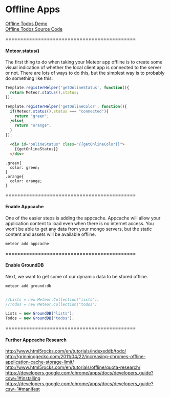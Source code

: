 Offline Apps
============================================

  
[Offline Todos Demo](http://offline-todos.meteor.com/#/lists/9H6FFW5qAnoP68c8K)  
[Offline Todos Source Code](https://github.com/awatson1978/offline-todos)  

============================================
####  Meteor.status()

The first thing to do when taking your Meteor app offline is to create some visual indication of whether the local client app is connected to the server or not.  There are lots of ways to do this, but the simplest way is to probably do something like this:

````js
Template.registerHelper('getOnlineStatus', function(){
  return Meteor.status().status;
});

Template.registerHelper('getOnlineColor', function(){
  if(Meteor.status().status === "connected"){
    return "green";
  }else{
    return "orange";
  }
});

````

````html
  <div id="onlineStatus" class="{{getOnlineColor}}">
    {{getOnlineStatus}}
  </div>
````

````less
.green{
  color: green;
}
.orange{
  color: orange;
}
````


============================================
####  Enable Appcache  

One of the easier steps is adding the appcache.  Appcache will allow your application content to load even when there is no internet access.  You won't be able to get any data from your mongo servers, but the static content and assets will be available offline.

````sh
meteor add appcache
````

============================================
####  Enable GroundDB

Next, we want to get some of our dynamic data to be stored offline.  
````sh
meteor add ground:db
````


````js

//Lists = new Meteor.Collection("lists");
//Todos = new Meteor.Collection("todos")

Lists = new GroundDB("lists");
Todos = new GroundDB("todos");
````

============================================
####  Further Appcache Research   
http://www.html5rocks.com/en/tutorials/indexeddb/todo/  
http://grinninggecko.com/2011/04/22/increasing-chromes-offline-application-cache-storage-limit/  
http://www.html5rocks.com/en/tutorials/offline/quota-research/  
https://developers.google.com/chrome/apps/docs/developers_guide?csw=1#installing  
https://developers.google.com/chrome/apps/docs/developers_guide?csw=1#manifest




